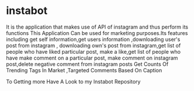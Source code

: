 # instabot
It is the application that makes use of API of instagram and thus perform its functions
This Application Can be used for marketing purposes.Its features including get self information,get users 
information ,downloading user's post from instagram ,
downloading own's post from instagram,get list of people who have liked particular post,
make a like,get list of people who have make comment on a particular post,
make comment on instagram post,delete negative comment from instagram posts
Get Counts Of Trending Tags In Market ,Targeted Comments Based On Caption

To Getting more Have A Look to my Instabot Repository
             
                                      
                                       


